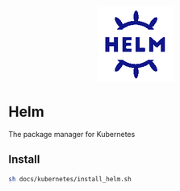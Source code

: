 <p align="center">
  <img src="../images/kubernetes/helm-logo.png" />
</p>

# Helm
The package manager for Kubernetes

## Install
```bash
sh docs/kubernetes/install_helm.sh
```
